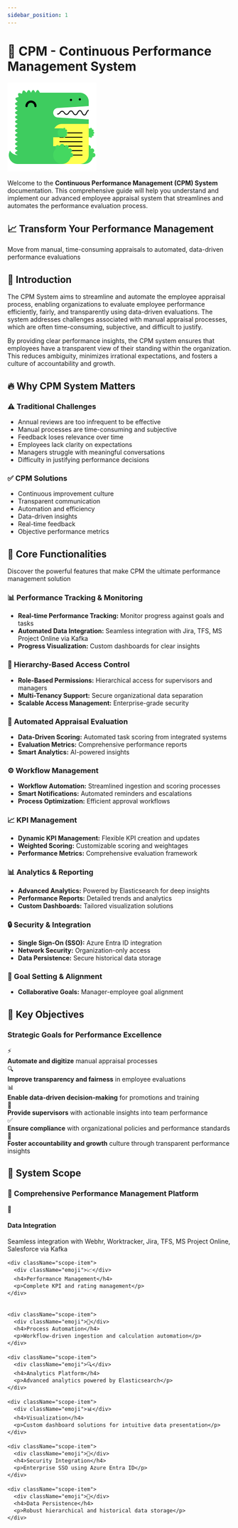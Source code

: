 ```yaml
---
sidebar_position: 1
---
```


# 🚀 CPM - Continuous Performance Management System

<div className="intro-hero">
  <img src="/img/docusaurus.png" alt="CPM System" />
</div>

Welcome to the **Continuous Performance Management (CPM) System** documentation. This comprehensive guide will help you understand and implement our advanced employee appraisal system that streamlines and automates the performance evaluation process.

<div className="intro-banner">
  <h2>📈 Transform Your Performance Management</h2>
  <p>
    Move from manual, time-consuming appraisals to automated, data-driven performance evaluations
  </p>
</div>

## 🎯 Introduction

The CPM System aims to streamline and automate the employee appraisal process, enabling organizations to evaluate employee performance efficiently, fairly, and transparently using data-driven evaluations. The system addresses challenges associated with manual appraisal processes, which are often time-consuming, subjective, and difficult to justify.

By providing clear performance insights, the CPM system ensures that employees have a transparent view of their standing within the organization. This reduces ambiguity, minimizes irrational expectations, and fosters a culture of accountability and growth.

## 🔥 Why CPM System Matters

<div className="intro-grid">
  <div className="intro-card">
    <h3>⚠️ Traditional Challenges</h3>
    <ul>
      <li>Annual reviews are too infrequent to be effective</li>
      <li>Manual processes are time-consuming and subjective</li>
      <li>Feedback loses relevance over time</li>
      <li>Employees lack clarity on expectations</li>
      <li>Managers struggle with meaningful conversations</li>
      <li>Difficulty in justifying performance decisions</li>
    </ul>
  </div>
  <div className="intro-card-green">
    <h3>✅ CPM Solutions</h3>
    <ul>
      <li>Continuous improvement culture</li>
      <li>Transparent communication</li>
      <li>Automation and efficiency</li>
      <li>Data-driven insights</li>
      <li>Real-time feedback</li>
      <li>Objective performance metrics</li>
    </ul>
  </div>
</div>

## 🎯 Core Functionalities

<div className="intro-center">
  <p className="intro-description">
    Discover the powerful features that make CPM the ultimate performance management solution
  </p>
</div>

<div className="intro-grid-large">

<div className="intro-card-white">
  <h3 className="blue">📊 Performance Tracking & Monitoring</h3>
  <ul>
    <li><strong>Real-time Performance Tracking:</strong> Monitor progress against goals and tasks</li>
    <li><strong>Automated Data Integration:</strong> Seamless integration with Jira, TFS, MS Project Online via Kafka</li>
    <li><strong>Progress Visualization:</strong> Custom dashboards for clear insights</li>
  </ul>
</div>

<div className="intro-card-white">
  <h3 className="green">🔐 Hierarchy-Based Access Control</h3>
  <ul>
    <li><strong>Role-Based Permissions:</strong> Hierarchical access for supervisors and managers</li>
    <li><strong>Multi-Tenancy Support:</strong> Secure organizational data separation</li>
    <li><strong>Scalable Access Management:</strong> Enterprise-grade security</li>
  </ul>
</div>

<div className="intro-card-white">
  <h3 className="red">🤖 Automated Appraisal Evaluation</h3>
  <ul>
    <li><strong>Data-Driven Scoring:</strong> Automated task scoring from integrated systems</li>
    <li><strong>Evaluation Metrics:</strong> Comprehensive performance reports</li>
    <li><strong>Smart Analytics:</strong> AI-powered insights</li>
  </ul>
</div>

<div className="intro-card-white">
  <h3 className="purple">⚙️ Workflow Management</h3>
  <ul>
    <li><strong>Workflow Automation:</strong> Streamlined ingestion and scoring processes</li>
    <li><strong>Smart Notifications:</strong> Automated reminders and escalations</li>
    <li><strong>Process Optimization:</strong> Efficient approval workflows</li>
  </ul>
</div>

<div className="intro-card-white">
  <h3 className="orange">📈 KPI Management</h3>
  <ul>
    <li><strong>Dynamic KPI Management:</strong> Flexible KPI creation and updates</li>
    <li><strong>Weighted Scoring:</strong> Customizable scoring and weightages</li>
    <li><strong>Performance Metrics:</strong> Comprehensive evaluation framework</li>
  </ul>
</div>

<div className="intro-card-white">
  <h3 className="teal">📊 Analytics & Reporting</h3>
  <ul>
    <li><strong>Advanced Analytics:</strong> Powered by Elasticsearch for deep insights</li>
    <li><strong>Performance Reports:</strong> Detailed trends and analytics</li>
    <li><strong>Custom Dashboards:</strong> Tailored visualization solutions</li>
  </ul>
</div>

<div className="intro-card-white">
  <h3 className="pink">🔒 Security & Integration</h3>
  <ul>
    <li><strong>Single Sign-On (SSO):</strong> Azure Entra ID integration</li>
    <li><strong>Network Security:</strong> Organization-only access</li>
    <li><strong>Data Persistence:</strong> Secure historical data storage</li>
  </ul>
</div>

<div className="intro-card-white">
  <h3 className="emerald">🎯 Goal Setting & Alignment</h3>
  <ul>
    <li><strong>Collaborative Goals:</strong> Manager-employee goal alignment</li>
  </ul>
</div>

</div>

## 🎯 Key Objectives

<div className="intro-objectives">
  <h3>
    Strategic Goals for Performance Excellence
  </h3>
  <div className="objectives-grid">
    <div className="objective-item">
      <div className="emoji">⚡</div>
      <strong>Automate and digitize</strong> manual appraisal processes
    </div>
    <div className="objective-item">
      <div className="emoji">🔍</div>
      <strong>Improve transparency and fairness</strong> in employee evaluations
    </div>
    <div className="objective-item">
      <div className="emoji">📊</div>
      <strong>Enable data-driven decision-making</strong> for promotions and training
    </div>
    <div className="objective-item">
      <div className="emoji">👥</div>
      <strong>Provide supervisors</strong> with actionable insights into team performance
    </div>
    <div className="objective-item">
      <div className="emoji">✅</div>
      <strong>Ensure compliance</strong> with organizational policies and performance standards
    </div>
    <div className="objective-item">
      <div className="emoji">🌱</div>
      <strong>Foster accountability and growth</strong> culture through transparent performance insights
    </div>
  </div>
</div>

## 🚀 System Scope

<div className="intro-scope">
  <h3>
    🔧 Comprehensive Performance Management Platform
  </h3>
  
  <div className="scope-grid">
    <div className="scope-item">
      <div className="emoji">🔌</div>
      <h4>Data Integration</h4>
      <p>Seamless integration with Webhr, Worktracker, Jira, TFS, MS Project Online, Salesforce via Kafka</p>
    </div>
    
    <div className="scope-item">
      <div className="emoji">📈</div>
      <h4>Performance Management</h4>
      <p>Complete KPI and rating management</p>
    </div>
    
    
    <div className="scope-item">
      <div className="emoji">🤖</div>
      <h4>Process Automation</h4>
      <p>Workflow-driven ingestion and calculation automation</p>
    </div>
    
    <div className="scope-item">
      <div className="emoji">🔍</div>
      <h4>Analytics Platform</h4>
      <p>Advanced analytics powered by Elasticsearch</p>
    </div>
    
    <div className="scope-item">
      <div className="emoji">📊</div>
      <h4>Visualization</h4>
      <p>Custom dashboard solutions for intuitive data presentation</p>
    </div>
    
    <div className="scope-item">
      <div className="emoji">🔐</div>
      <h4>Security Integration</h4>
      <p>Enterprise SSO using Azure Entra ID</p>
    </div>
    
    <div className="scope-item">
      <div className="emoji">💾</div>
      <h4>Data Persistence</h4>
      <p>Robust hierarchical and historical data storage</p>
    </div>
  </div>
</div>

<!-- 
## 📚 Documentation Structure

<div className="intro-docs-grid">
  <div className="intro-docs-card blue">
    <div className="emoji">📖</div>
    <h4>Tutorial Basics</h4>
    <p>Step-by-step guides for implementing CPM</p>
  </div>
  
  <div className="intro-docs-card purple">
    <div className="emoji">📊</div>
    <h4>KPI Reference</h4>
    <p>Key performance indicators and metrics</p>
  </div>
  
  <div className="intro-docs-card green">
    <div className="emoji">🏭</div>
    <h4>Product Factory</h4>
    <p>Specialized CPM for product development teams</p>
  </div>
  
  <div className="intro-docs-card orange">
    <div className="emoji">🎯</div>
    <h4>Tutorial Extras</h4>
    <p>Advanced topics and best practices</p>
  </div>
</div>
-->

